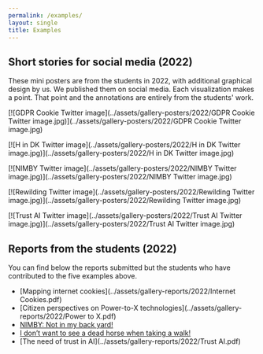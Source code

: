 ```yaml
---
permalink: /examples/
layout: single
title: Examples
---
```


## Short stories for social media (2022)

These mini posters are from the students in 2022, with additional graphical design by us. We published them on social media. Each visualization makes a point. That point and the annotations are entirely from the students' work.

[![GDPR Cookie Twitter image](../assets/gallery-posters/2022/GDPR Cookie Twitter image.jpg)](../assets/gallery-posters/2022/GDPR Cookie Twitter image.jpg)

[![H in DK Twitter image](../assets/gallery-posters/2022/H in DK Twitter image.jpg)](../assets/gallery-posters/2022/H in DK Twitter image.jpg)

[![NIMBY Twitter image](../assets/gallery-posters/2022/NIMBY Twitter image.jpg)](../assets/gallery-posters/2022/NIMBY Twitter image.jpg)

[![Rewilding Twitter image](../assets/gallery-posters/2022/Rewilding Twitter image.jpg)](../assets/gallery-posters/2022/Rewilding Twitter image.jpg)

[![Trust AI Twitter image](../assets/gallery-posters/2022/Trust AI Twitter image.jpg)](../assets/gallery-posters/2022/Trust AI Twitter image.jpg)

## Reports from the students (2022)

You can find below the reports submitted but the students who have contributed to the five examples above.

* [Mapping internet cookies](../assets/gallery-reports/2022/Internet Cookies.pdf)
* [Citizen perspectives on Power-to-X technologies](../assets/gallery-reports/2022/Power to X.pdf)
* [NIMBY: Not in my back yard!](../assets/gallery-reports/2022/Nimby.pdf)
* [I don’t want to see a dead horse when taking a walk!](../assets/gallery-reports/2022/Rewilding.pdf)
* [The need of trust in AI](../assets/gallery-reports/2022/Trust AI.pdf)
